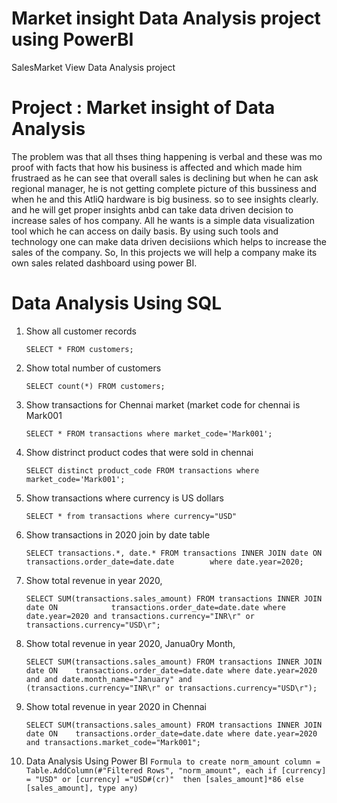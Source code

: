 # Market insight Data Analysis project using PowerBI
SalesMarket View  Data Analysis project
#  Project : Market insight of Data Analysis

The problem was that all thses thing happening is verbal and these was mo proof with facts that how his business is affected and which made him frustraed as he can see that overall sales is declining but when he can ask regional manager, he is not getting complete picture of this bussiness and when he and this AtliQ hardware is big business. so to see insights clearly. and he will get proper insights anbd can take data driven decision to increase sales of hos company.
All he wants is a simple data visualization tool which he can access on daily basis. By using such tools and technology one can make data driven decisiions which helps to increase the sales of the company. So, In this projects we will help a company make its own sales related dashboard using power BI.

# Data Analysis Using SQL
1. Show all customer records

   `SELECT * FROM customers;`

2. Show total number of customers

   `SELECT count(*) FROM customers;`

3. Show transactions for Chennai market (market code for chennai is Mark001

   `SELECT * FROM transactions where market_code='Mark001';`

4. Show distrinct product codes that were sold in chennai

   `SELECT distinct product_code FROM transactions where market_code='Mark001';`

5. Show transactions where currency is US dollars

   `SELECT * from transactions where currency="USD"`

6. Show transactions in 2020 join by date table

   `SELECT transactions.*, date.* FROM transactions INNER JOIN date ON transactions.order_date=date.date        where date.year=2020;`

7. Show total revenue in year 2020,

   `SELECT SUM(transactions.sales_amount) FROM transactions INNER JOIN date ON           
   transactions.order_date=date.date where date.year=2020 and transactions.currency="INR\r" or 
   transactions.currency="USD\r";`

8. Show total revenue in year 2020, Janua0ry Month,

   `SELECT SUM(transactions.sales_amount) FROM transactions INNER JOIN date ON   
   transactions.order_date=date.date where date.year=2020 and and date.month_name="January" and 
   (transactions.currency="INR\r" or transactions.currency="USD\r");`

9. Show total revenue in year 2020 in Chennai

   `SELECT SUM(transactions.sales_amount) FROM transactions INNER JOIN date ON   
   transactions.order_date=date.date where date.year=2020 and transactions.market_code="Mark001";`

1. Data Analysis Using Power BI
   `Formula to create norm_amount column
   = Table.AddColumn(#"Filtered Rows", "norm_amount", each if [currency] = "USD" or [currency] ="USD#(cr)" 
   then [sales_amount]*86 else [sales_amount], type any)`
